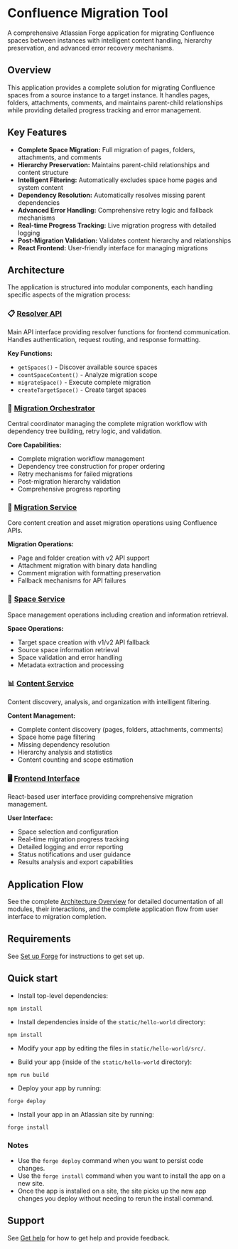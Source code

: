# Confluence Migration Tool

A comprehensive Atlassian Forge application for migrating Confluence spaces between instances with intelligent content handling, hierarchy preservation, and advanced error recovery mechanisms.

## Overview

This application provides a complete solution for migrating Confluence spaces from a source instance to a target instance. It handles pages, folders, attachments, comments, and maintains parent-child relationships while providing detailed progress tracking and error management.

## Key Features

- **Complete Space Migration:** Full migration of pages, folders, attachments, and comments
- **Hierarchy Preservation:** Maintains parent-child relationships and content structure
- **Intelligent Filtering:** Automatically excludes space home pages and system content
- **Dependency Resolution:** Automatically resolves missing parent dependencies
- **Advanced Error Handling:** Comprehensive retry logic and fallback mechanisms
- **Real-time Progress Tracking:** Live migration progress with detailed logging
- **Post-Migration Validation:** Validates content hierarchy and relationships
- **React Frontend:** User-friendly interface for managing migrations

## Architecture

The application is structured into modular components, each handling specific aspects of the migration process:

### 📋 [Resolver API](docs/resolver-api.md)
Main API interface providing resolver functions for frontend communication. Handles authentication, request routing, and response formatting.

**Key Functions:**
- `getSpaces()` - Discover available source spaces
- `countSpaceContent()` - Analyze migration scope
- `migrateSpace()` - Execute complete migration
- `createTargetSpace()` - Create target spaces

### 🎯 [Migration Orchestrator](docs/migration-orchestrator.md)
Central coordinator managing the complete migration workflow with dependency tree building, retry logic, and validation.

**Core Capabilities:**
- Complete migration workflow management
- Dependency tree construction for proper ordering
- Retry mechanisms for failed migrations
- Post-migration hierarchy validation
- Comprehensive progress reporting

### 🔧 [Migration Service](docs/migration-service.md)
Core content creation and asset migration operations using Confluence APIs.

**Migration Operations:**
- Page and folder creation with v2 API support
- Attachment migration with binary data handling
- Comment migration with formatting preservation
- Fallback mechanisms for API failures

### 🏢 [Space Service](docs/space-service.md)
Space management operations including creation and information retrieval.

**Space Operations:**
- Target space creation with v1/v2 API fallback
- Source space information retrieval
- Space validation and error handling
- Metadata extraction and processing

### 📊 [Content Service](docs/content-service.md)
Content discovery, analysis, and organization with intelligent filtering.

**Content Management:**
- Complete content discovery (pages, folders, attachments, comments)
- Space home page filtering
- Missing dependency resolution
- Hierarchy analysis and statistics
- Content counting and scope estimation

### 🖥️ [Frontend Interface](docs/frontend-interface.md)
React-based user interface providing comprehensive migration management.

**User Interface:**
- Space selection and configuration
- Real-time migration progress tracking
- Detailed logging and error reporting
- Status notifications and user guidance
- Results analysis and export capabilities

## Application Flow

See the complete [Architecture Overview](docs/architecture-overview.md) for detailed documentation of all modules, their interactions, and the complete application flow from user interface to migration completion.

## Requirements

See [Set up Forge](https://developer.atlassian.com/platform/forge/set-up-forge/) for instructions to get set up.

## Quick start
- Install top-level dependencies:
```
npm install
```

- Install dependencies inside of the `static/hello-world` directory:
```
npm install
```

- Modify your app by editing the files in `static/hello-world/src/`.

- Build your app (inside of the `static/hello-world` directory):
```
npm run build
```

- Deploy your app by running:
```
forge deploy
```

- Install your app in an Atlassian site by running:
```
forge install
```

### Notes
- Use the `forge deploy` command when you want to persist code changes.
- Use the `forge install` command when you want to install the app on a new site.
- Once the app is installed on a site, the site picks up the new app changes you deploy without needing to rerun the install command.

## Support

See [Get help](https://developer.atlassian.com/platform/forge/get-help/) for how to get help and provide feedback.
